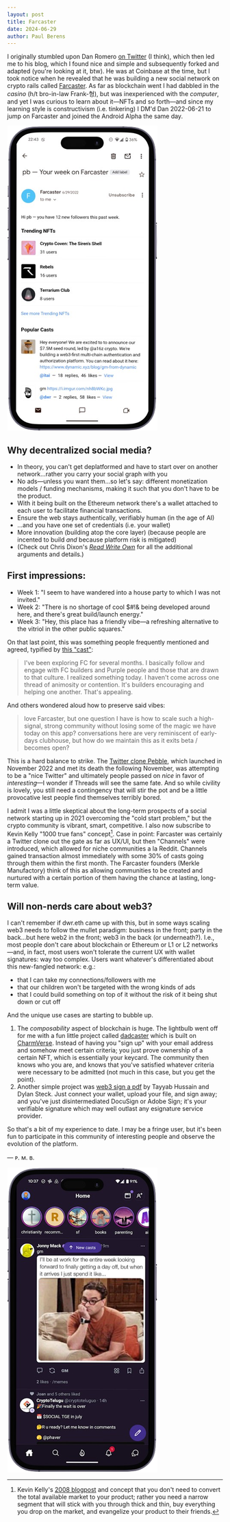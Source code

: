 ```yaml
---
layout: post
title: Farcaster
date: 2024-06-29
author:	Paul Berens
---
```

I originally stumbled upon Dan Romero [on Twitter](https://x.com/dwr) (I think), which then led me to his blog, which I found nice and simple and subsequently forked and adapted (you're looking at it, btw). He was at Coinbase at the time, but I took notice when he revealed that he was building a new social network on crypto rails called [Farcaster](https://www.farcaster.xyz/). As far as blockchain went I had dabbled in the *casino* (h/t bro-in-law Frank-형), but was inexperienced with the *computer*, and yet I was curious to learn about it—NFTs and so forth—and since my learning style is constructivism (i.e. tinkering) I DM'd Dan 2022-06-21 to jump on Farcaster and joined the Android Alpha the same day.

![pb – your week on Farcaster](/assets/og/ui_your_week_fcast.png)

## Why decentralized social media?
- In theory, you can't get deplatformed and have to start over on another network...rather you carry your social graph with you
- No ads—unless you want them...so let's say: different monetization models / funding mechanisms, making it such that you don't have to be the product.
- With it being built on the Ethereum network there's a wallet attached to each user to facilitate financial transactions.
- Ensure the web stays authentically, verifiably human (in the age of AI)
- ...and you have one set of credentials (i.e. your wallet)
- More innovation (building atop the core layer) (because people are incented to build *and* because platform risk is mitigated)
- (Check out Chris Dixon's [*Read Write Own*](/book/read-write-own/) for all the additional arguments and details.)

## First impressions:
- Week 1: "I seem to have wandered into a house party to which I was not invited."
- Week 2: "There is no shortage of cool $#!& being developed around here, and there's great build/launch energy."
- Week 3: "Hey, this place has a friendly vibe—a refreshing alternative to the vitriol in the other public squares."

On that last point, this was something people frequently mentioned and agreed, typified by [this "cast"](https://warpcast.com/bradq/0x465df2):

> I've been exploring FC for several months. I basically follow and engage with FC builders and Purple people and those that are drawn to that culture. I realized something today. I haven't come across one thread of animosity or contention. It's builders encouraging and helping one another. That's appealing.

And others wondered aloud how to preserve said vibes:

> love Farcaster, but one question I have is how to scale such a high-signal, strong community without losing some of the magic we have today on this app? conversations here are very reminiscent of early-days clubhouse, but how do we maintain this as it exits beta / becomes open?

This is a hard balance to strike. The [Twitter clone Pebble](https://en.wikipedia.org/wiki/Pebble_(social_network)), which launched in November 2022 and met its death the following November, was attempting to be a "nice Twitter" and ultimately people passed on *nice* in favor of *interesting*—I wonder if Threads will see the same fate. And so while civility is lovely, you still need a contingency that will stir the pot and be a little provocative lest people find themselves terribly bored.

I admit I was a little skeptical about the long-term prospects of a social network starting up in 2021 overcoming the "cold start problem," but the crypto community is vibrant, smart, competitive. I also now subscribe to Kevin Kelly "1000 true fans" concept[^2]. Case in point: Farcaster was certainly a Twitter clone out the gate as far as UX/UI, but then "Channels" were introduced, which allowed for niche communities a la Reddit. Channels gained transaction almost immediately with some 30% of casts going through them within the first month. The Farcaster founders (Merkle Manufactory) think of this as allowing communities to be created and nurtured with a certain portion of them having the chance at lasting, long-term value.

[^2]: Kevin Kelly's [2008 blogpost](https://kk.org/thetechnium/1000-true-fans/) and concept that you don't need to convert the total available market to your product; rather you need a narrow segment that will stick with you through thick and thin, buy everything you drop on the market, and evangelize your product to their friends.

## Will non-nerds care about web3?

I can't remember if dwr.eth came up with this, but in some ways scaling web3 needs to follow the mullet paradigm: business in the front; party in the back...but here web2 in the front; web3 in the back (or underneath?). I.e., most people don't care about blockchain or Ethereum or L1 or L2 networks—and, in fact, most users won't tolerate the current UX with wallet signatures: way too complex. Users want whatever's differentiated about this new-fangled network: e.g.:
- that I can take my connections/followers with me
- that our children won't be targeted with the wrong kinds of ads
- that I could build something on top of it without the risk of it being shut down or cut off

And the unique use cases are starting to bubble up.
1. The *composability* aspect of blockchain is huge. The lightbulb went off for me with a fun little project called [dadcaster](https://www.dadcaster.org/) which is built on [CharmVerse](https://app.charmverse.io). Instead of having you "sign up" with your email address and somehow meet certain criteria; you just prove ownership of a certain NFT, which is essentially your keycard. The community then knows who you are, and knows that you've satisfied whatever criteria were necessary to be admitted (not much in this case, but you get the point).
2. Another simple project was [web3 sign a pdf](https://eth-pdf-signature.vercel.app/) by Tayyab Hussain and Dylan Steck. Just connect your wallet, upload your file, and sign away; and you've just disintermediated DocuSign or Adobe Sign; it's your verifiable signature which may well outlast any esignature service provider.

So that's a bit of my experience to date. I may be a fringe user, but it's been fun to participate in this community of interesting people and observe the evolution of the platform.

— ᴘ. ᴍ. ʙ.

![Farcaster UI circa June 2024](/assets/og/ui_farcaster.png)